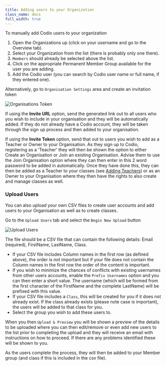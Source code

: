 ```yaml
---
title: Adding users to your Organization
class_name: docs
full_width: true
---
```


To manually add Codio users to your organization

1. Open the Organizations up (click on your username and go to the Overview tab).
1. Select your Organization from the list (there is probably only one there).
1. `Members` should already be selected above the list.
1. Click on the appropriate Permanent Member Group available for the user you are adding.
1. Add the Codio user (you can search by Codio user name or full name, if they entered one).


Alternatively, go to `Organisation Settings` area and create an invitation token

![Organisations Token](/img/docs/organisations_token.png)

If using the **Invite URL** option, send the generated link out to all users who you wish to include in your organisation and they will be automatically added. If they do not already have a Codio account, they will be taken through the sign up process and then added to your organisation.

If using the **Invite Token** option, send that out to users you wish to add as a Teacher or Owner to your Organisation. As they sign up to Codio, registering as a 'Teacher' they will then be shown the option to either Create an Organisation or Join an existing Organisation. Advise them to use the Join Organisation option where they can then enter in this 2 word password to be added in automatically.  Once they have done this, they can then be added as a Teacher to your classes (see [Adding Teachers](/docs/dashboard/classes/class-teachers/)) or as an Owner to your Organisation where they then have the rights to also create and manage classes as well.

### Upload Users
You can also upload your own CSV files to create user accounts and add users to your Organisation as well as to create classes. 

Go to the `Upload Users` tab and select the `Begin New Upload` button

![Upload Users](/img/docs/organisation_upload.png)

The file should be a CSV file that can contain the following details: Email (required), FirstName, LastName, Class.

- If your CSV file includes Column names in the first row (as defined above), the order is not important but if your file does not contain the Column names in the first row the order of the content is important.
- If you wish to minimize the chances of conflicts with existing usernames from other users accounts, enable the `Prefix Usernames` option and you can then enter a short value. The username (which will be formed from the first character of the FirstName and the complete LastName) will be prefixed with this value.
- If your CSV file includes a `Class`, this will be created for you if it does not already exist. If the class already exists (please note case is important), the users will be added to that class for you.
- Select the group you wish to add these users to.

When you then `Upload & Preview` you will be shown a preview of the details to be uploaded where you can then edit/remove or even add new users to the list prior to completing the upload and they will receive an email with instructions on how to proceed. If there are any problems identified these will be shown to you.

As the users complete the process, they will then be added to your Member group (and class if this is included in the csv file).
